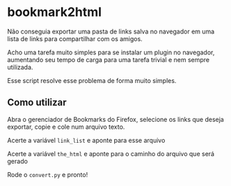 # bookmark2html

Não conseguia exportar uma pasta de links salva no navegador em uma lista de links para compartilhar com os amigos.

Acho uma tarefa muito simples para se instalar um plugin no navegador, aumentando seu tempo de carga para uma tarefa trivial e nem sempre utilizada.

Esse script resolve esse problema de forma muito simples.

## Como utilizar

Abra o gerenciador de Bookmarks do Firefox, selecione os links que deseja exportar, copie e cole num arquivo texto.

Acerte a variável `link_list` e aponte para esse arquivo

Acerte a variável `the_html` e aponte para o caminho do arquivo que será gerado

Rode o `convert.py` e pronto!